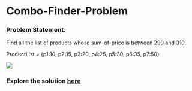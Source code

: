 # Combo-Finder-Problem

### Problem Statement:
Find all the list of products whose sum-of-price is between 290 and 310.

ProductList = {p1:10, p2:15, p3:20, p4:25, p5:30, p6:35, p7:50}

<img src="https://user-images.githubusercontent.com/7460892/173579493-d718c024-4844-4c30-afd5-71bd641a49d0.png">

### Explore the solution <a href="https://github.com/Cotton-web/Combo-Finder-Problem/blob/main/Combo_Finder_Problem.ipynb">here</a>

